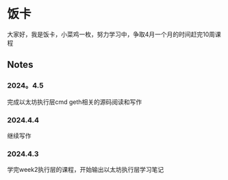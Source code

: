 # 饭卡

大家好，我是饭卡，小菜鸡一枚，努力学习中，争取4月一个月的时间赶完10周课程

## Notes

### 2024。4.5

完成以太坊执行层cmd geth相关的源码阅读和写作

### 2024.4.4

继续写作

### 2024.4.3

学完week2执行层的课程，开始输出以太坊执行层学习笔记
